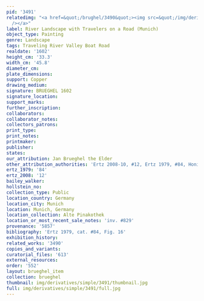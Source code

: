 ```yaml
---
pid: '3491'
relatedimg: "<a href=&quot;/brughel/3490&quot;><img src=&quot;/img/derivatives/simple/3490/thumbnail.jpg&quot;
  /></a>"
label: River Landscape with Travelers on a Road (Munich)
object_type: Painting
genre: Landscape
tags: Traveling River Valley Boat Road
realdate: '1602'
height_cm: '33.3'
width_cm: '45.8'
diameter_cm: 
plate_dimensions: 
support: Copper
drawing_medium: 
signature: BRUEGHEL 1602
signature_location: 
support_marks: 
further_inscription: 
collaborators: 
collaborator_notes: 
collectors_patrons: 
print_type: 
print_notes: 
printmaker: 
publisher: 
states: 
our_attribution: Jan Brueghel the Elder
other_attribution_authorities: 'Ertz 2008-10, #12, Ertz 1979, #84, Honig database'
ertz_1979: '84'
ertz_2008: '12'
bailey_walker: 
hollstein_no: 
collection_type: Public
location_country: Germany
location_city: Munich
location: Munich, Germany
location_collection: Alte Pinakothek
location_or_most_recent_sale_notes: 'inv. #829'
provenance: '5857'
bibliography: 'Ertz 1979, cat. #84, Fig. 16'
exhibition_history: 
related_works: '3490'
copies_and_variants: 
curatorial_files: '613'
external_resources: 
order: '552'
layout: brueghel_item
collection: brueghel
thumbnail: img/derivatives/simple/3491/thumbnail.jpg
full: img/derivatives/simple/3491/full.jpg
---
```

